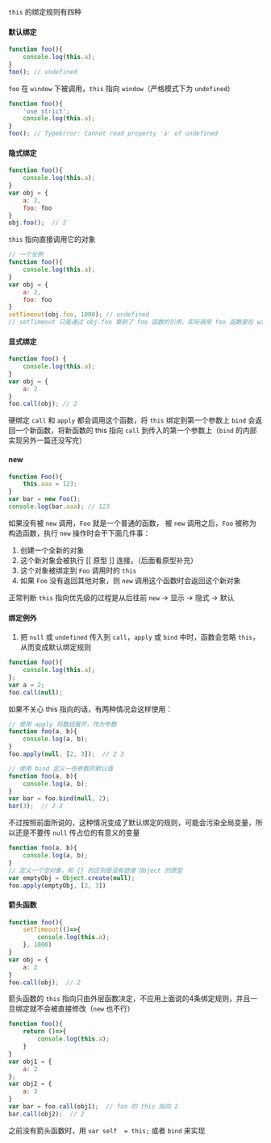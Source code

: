 ﻿`this` 的绑定规则有四种
#### 默认绑定
``` javascript
function foo(){
	console.log(this.a);
}
foo(); // undefined
```
`foo` 在 `window` 下被调用，`this` 指向 `window`（严格模式下为 `undefined`）
``` javascript
function foo(){
    'use strict';
	console.log(this.a);
}
foo(); // TypeError: Cannot read property 'a' of undefined
```
#### 隐式绑定
``` javascript
function foo(){
	console.log(this.a);
}
var obj = {
	a: 2,
	foo: foo
}
obj.foo();  // 2
```
`this` 指向直接调用它的对象
``` javascript
// 一个反例
function foo(){
	console.log(this.a);
}
var obj = {
	a: 2,
	foo: foo
}
setTimeout(obj.foo, 1000); // undefined
// setTimeout 只是通过 obj.foo 拿到了 foo 函数的引用，实际调用 foo 函数是在 window 下
```
#### 显式绑定
``` javascript
function foo() {
	console.log(this.a);
} 
var obj = {
	a: 2
}
foo.call(obj); // 2
```
硬绑定
`call` 和 `apply` 都会调用这个函数，将 `this` 绑定到第一个参数上
`bind` 会返回一个新函数，将新函数的 this 指向 `call` 到传入的第一个参数上（`bind` 的内部实现另外一篇还没写完）
#### new
``` javascript
function Foo(){
	this.aaa = 123;
}
var bar = new Foo();
console.log(bar.aaa); // 123
```
如果没有被 `new` 调用，`Foo` 就是一个普通的函数，
被 `new` 调用之后，`Foo` 被称为构造函数，执行 `new` 操作时会干下面几件事：
1. 创建一个全新的对象
2. 这个新对象会被执行 [[ 原型 ]] 连接。（后面看原型补充）
3. 这个对象被绑定到 `Foo` 调用时的 `this`
4. 如果 `Foo` 没有返回其他对象，则 `new` 调用这个函数时会返回这个新对象

正常判断 `this` 指向优先级的过程是从后往前 `new` -> 显示 -> 隐式 -> 默认

#### 绑定例外
1. 把 `null`  或 `undefined` 传入到 `call`，`apply` 或 `bind` 中时，函数会忽略 `this`，从而变成默认绑定规则
``` javascript
function foo(){
	console.log(this.a);
};
var a = 2;
foo.call(null);
```
如果不关心 this 指向的话，有两种情况会这样使用：
``` javascript
// 使用 apply 将数组展开，作为参数
function foo(a, b){
	console.log(a, b);
}
foo.apply(null, [2, 3]);  // 2 3

// 使用 bind 定义一些参数的默认值
function foo(a, b){
	console.log(a, b);
}
var bar = foo.bind(null, 2);
bar(3);  // 2 3
```
不过按照前面所说的，这种情况变成了默认绑定的规则，可能会污染全局变量，所以还是不要传 `null` 传占位的有意义的变量
``` javascript
function foo(a, b){
	console.log(a, b);
}
// 定义一个空对象，和 {} 的区别是没有链接 Object 的原型
var emptyObj = Object.create(null);
foo.apply(emptyObj, [2, 3])
```
#### 箭头函数
``` javascript
function foo(){
	setTimeout(()=>{
		console.log(this.a);
	}, 1000)
}
var obj = {
	a: 2
}
foo.call(obj);  // 2
```
箭头函数的 `this` 指向只由外层函数决定，不应用上面说的4条绑定规则，并且一旦绑定就不会被直接修改（`new` 也不行）
``` javascript
function foo(){
	return ()=>{	
		console.log(this.a);
	}
}
var obj1 = {
	a: 2
};
var obj2 = {
	a: 3
}
var bar = foo.call(obj1);  // foo 的 this 指向 2
bar.call(obj2);  // 2
```
之前没有箭头函数时，用 `var self  = this;` 或者 `bind` 来实现


